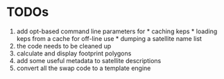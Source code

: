 # TODOs #

  1. add opt-based command line parameters for
    * caching keps
    * loading keps from a cache for off-line use
    * dumping a satellite name list
  1. the code needs to be cleaned up
  1. calculate and display footprint polygons
  1. add some useful metadata to satellite descriptions
  1. convert all the swap code to a template engine